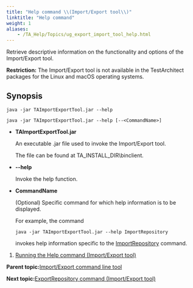 ```yaml
--- 
title: "Help command \\(Import/Export tool\\)"
linktitle: "Help command"
weight: 1
aliases: 
    - /TA_Help/Topics/ug_export_import_tool_help.html
---
```


Retrieve descriptive information on the functionality and options of the Import/Export tool.

**Restriction:** The Import/Export tool is not available in the TestArchitect packages for the Linux and macOS operating systems.

## Synopsis

```
java -jar TAImportExportTool.jar --help

java -jar TAImportExportTool.jar --help [--<CommandName>]
```

-   **TAImportExportTool.jar**

    An executable .jar file used to invoke the Import/Export tool.

    The file can be found at TA\_INSTALL\_DIR\\binclient.

-   **--help**

    Invoke the help function.

-   **CommandName**

    \(Optional\) Specific command for which help information is to be displayed.

    For example, the command

    ```
    java -jar TAImportExportTool.jar --help ImportRepository
    ```

    invokes help information specific to the [ImportRepository](/TA_Help/Topics/ug_export_import_tool_import_repository.html) command.


1.  [Running the Help command \(Import/Export tool\)](/TA_Help/Topics/ug_export_import_tool_help_running.html)  


**Parent topic:**[Import/Export command line tool](/TA_Help/Topics/ug_export_import_tool.html)

**Next topic:**[ExportRepository command \(Import/Export tool\)](/TA_Help/Topics/ug_export_import_tool_export_repository.html)

